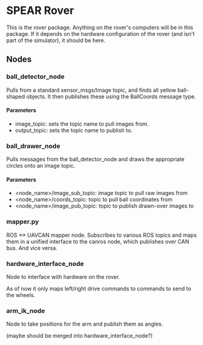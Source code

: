 # SPEAR Rover #

This is the rover package. Anything on the rover's computers will be in this package.
If it depends on the hardware configuration of the rover (and isn't part of the simulator),
it should be here.

## Nodes ##

### ball_detector_node

Pulls from a standard sensor_msgs/Image topic, and finds all yellow ball-shaped objects.
It then publishes these using the BallCoords message type.

#### Parameters

- image_topic: sets the topic name to pull images from.
- output_topic: sets the topic name to publish to.

### ball_drawer_node

Pulls messages from the ball_detector_node and draws the appropriate circles onto an image topic.

#### Parameters

- <node_name>/image_sub_topic: image topic to pull raw images from
- <node_name>/coords_topic: topic to pull ball coordinates from
- <node_name>/image_pub_topic: topic to publish drawn-over images to

### mapper.py

ROS <-> UAVCAN mapper node.
Subscribes to various ROS topics and maps them in a unified interface to the canros node,
which publishes over CAN bus. And vice versa.

### hardware_interface_node

Node to interface with hardware on the rover.

As of now it only maps left/right drive commands to commands to send to the wheels.

### arm_ik_node

Node to take positions for the arm and publish them as angles.

(maybe should be merged into hardware_interface_node?)
